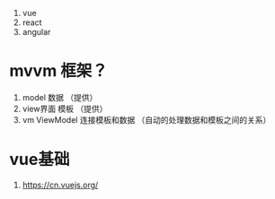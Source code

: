1. vue
2. react
3. angular

# mvvm 框架？

1. model 数据 （提供）
2. view界面 模板 （提供）
3. vm ViewModel 连接模板和数据 （自动的处理数据和模板之间的关系）

# vue基础

1. https://cn.vuejs.org/


